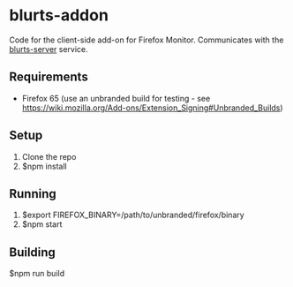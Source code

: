 # blurts-addon
Code for the client-side add-on for Firefox Monitor. Communicates with the
[blurts-server](https://github.com/mozilla/blurts-server) service.

## Requirements
* Firefox 65 (use an unbranded build for testing - see https://wiki.mozilla.org/Add-ons/Extension_Signing#Unbranded_Builds)

## Setup
1. Clone the repo
2. $npm install

## Running
1. $export FIREFOX_BINARY=/path/to/unbranded/firefox/binary
3. $npm start

## Building
$npm run build
